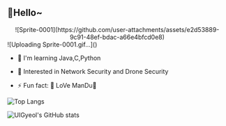 ## 👋Hello~
<div align="center">
  ![Sprite-0001](https://github.com/user-attachments/assets/e2d53889-9c91-48ef-bdac-a66e4bfcd0e8)

  

<div align="left">![Uploading Sprite-0001.gif…]()

- 🔭 I'm learning Java,C,Python

- 🌱 Interested in Network Security and Drone Security
- ⚡ Fun fact: 🥟 LoVe ManDu🥟




![Top Langs](https://github-readme-stats.vercel.app/api/top-langs/?username=UIGyeol&layout=compact)





![UIGyeol's GitHub stats](https://github-readme-stats.vercel.app/api?username=UIGyeol&show_icons=true&theme=radical)

